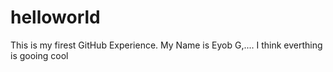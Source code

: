 # helloworld
This is my firest GitHub Experience. 
My Name is Eyob G,....
I think everthing is gooing cool
